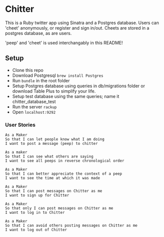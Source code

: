 # Chitter #

This is a Ruby twitter app using Sinatra and a Postgres database. Users can 'cheet' anonymously, or register and sign in/out. Cheets are stored in a postgres database, as are users.

'peep' and 'cheet' is used interchangably in this README!

## Setup ##

- Clone this repo
- Download Postgresql ``` brew install Postgres ```
- Run ``` bundle ``` in the root folder
- Setup Postgres database using queries in db/migrations folder or download Table Plus to simplify your life.
- Setup test database using the same queries; name it chitter_database_test
- Run the server ``` rackup ```
- Open ``` localhost:9292 ```

### User Stories ###

```
As a Maker
So that I can let people know what I am doing
I want to post a message (peep) to chitter

As a maker
So that I can see what others are saying
I want to see all peeps in reverse chronological order

As a Maker
So that I can better appreciate the context of a peep
I want to see the time at which it was made

As a Maker
So that I can post messages on Chitter as me
I want to sign up for Chitter

As a Maker
So that only I can post messages on Chitter as me
I want to log in to Chitter

As a Maker
So that I can avoid others posting messages on Chitter as me
I want to log out of Chitter
```
